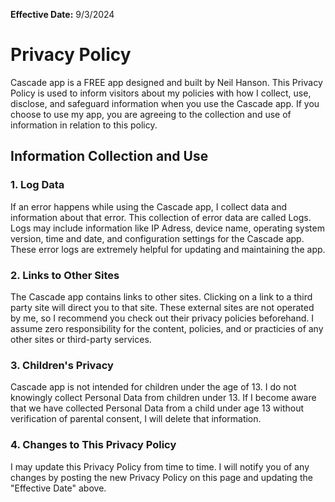 **Effective Date:** 9/3/2024 <br>
# **Privacy Policy**
Cascade app is a FREE app designed and built by Neil Hanson. This Privacy Policy is used to inform visitors about my policies with how I collect, use, disclose, and safeguard information when you use the Cascade app. If you choose to use my app, you are agreeing to the collection and use of information in relation to this policy.

## **Information Collection and Use**
### 1. Log Data
If an error happens while using the Cascade app, I collect data and information about that error. This collection of error data are called Logs. Logs may include information like IP Adress, device name, operating system version, time and date, and configuration settings for the Cascade app. These error logs are extremely helpful for updating and maintaining the app.

### 2. Links to Other Sites
The Cascade app contains links to other sites. Clicking on a link to a third party site will direct you to that site. These external sites are not operated by me, so I recommend you check out their privacy policies beforehand. I assume zero responsibility for the content, policies, and or practicies of any other sites or third-party services.

### 3. Children's Privacy
Cascade app is not intended for children under the age of 13. I do not knowingly collect Personal Data from children under 13. If I become aware that we have collected Personal Data from a child under age 13 without verification of parental consent, I will delete that information.

### 4. Changes to This Privacy Policy
I may update this Privacy Policy from time to time. I will notify you of any changes by posting the new Privacy Policy on this page and updating the "Effective Date" above.

